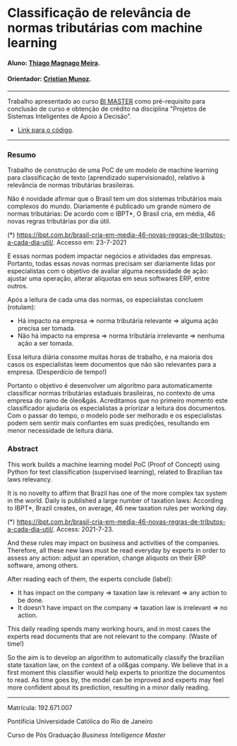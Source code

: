 # Classificação de relevância de normas tributárias com machine learning

#### Aluno: [Thiago Magnago Meira](https://github.com/Thiago-Magnago).
#### Orientador: [Cristian Munoz](https://github.com/crismunoz).

---

Trabalho apresentado ao curso [BI MASTER](https://ica.puc-rio.ai/bi-master) como pré-requisito para conclusão de curso e obtenção de crédito na disciplina "Projetos de Sistemas Inteligentes de Apoio à Decisão".

- [Link para o código](https://github.com/Thiago-Magnago/PUC-Rio-BI-Master-TCC/blob/main/NLP_Classifier%20of%20Tax%20Laws.ipynb).


---

### Resumo

Trabalho de construção de uma PoC de um modelo de machine learning para classificação de texto (aprendizado supervisionado), relativo à relevância de normas tributárias brasileiras.

Não é novidade afirmar que o Brasil tem um dos sistemas tributários mais complexos do mundo. Diariamente é publicado um grande número de normas tributárias: De acordo com o IBPT*, O Brasil cria, em média, 46 novas regras tributárias por dia útil.

(*) https://ibpt.com.br/brasil-cria-em-media-46-novas-regras-de-tributos-a-cada-dia-util/. Accesso em: 23-7-2021

E essas normas podem impactar negócios e atividades das empresas. Portanto, todas essas novas normas precisam ser diariamente lidas por especialistas com o objetivo de avaliar alguma necessidade de ação: ajustar uma operação, alterar alíquotas em seus softwares ERP, entre outros.

Após a leitura de cada uma das normas, os especialistas concluem (rotulam):
- Há impacto na empresa => norma tributária relevante => alguma ação precisa ser tomada.
- Não há impacto na empresa => norma tributária irrelevante => nenhuma ação a ser tomada.

Essa leitura diária consome muitas horas de trabalho, e na maioria dos casos os especialistas leem documentos que não são relevantes para a empresa. (Desperdício de tempo!)

Portanto o objetivo é desenvolver um algorítmo para automaticamente classificar normas tributárias estaduais brasileiras, no contexto de uma empresa do ramo de óleo&gás. Acreditamos que no primeiro momento este classificador ajudaria os especialistas a priorizar a leitura dos documentos. Com o passar do tempo, o modelo pode ser melhorado e os especialistas podem sem sentir mais confiantes em suas predições, resultando em menor necessidade de leitura diária.


### Abstract

This work builds a machine learning model PoC (Proof of Concept) using Python for text classification (supervised learning), related to Brazilian tax laws relevancy. 

It is no novelty to affirm that Brazil has one of the more complex tax system in the world. Daily is published a large number of taxation laws: According to IBPT*, Brazil creates, on average, 46 new taxation rules per working day.

(*) https://ibpt.com.br/brasil-cria-em-media-46-novas-regras-de-tributos-a-cada-dia-util/. Access: 2021-7-23.

And these rules may impact on business and activities of the companies. Therefore, all these new laws must be read everyday by experts in order to assess any action: adjust an operation, change aliquots on their ERP software, among others.  

After reading each of them, the experts conclude (label):
- It has impact on the company => taxation law is relevant => any action to be done.
- It doesn’t have impact on the company => taxation law is irrelevant => no action.

This daily reading spends many working hours, and in most cases the experts read documents that are not relevant to the company. (Waste of time!)

So the aim is to develop an algorithm to automatically classify the brazilian state taxation law, on the context of a oil&gas company.  We believe that in a first moment this classifier would help experts to prioritize the documentos to read. As time goes by, the model can be improved and experts may feel more confident about its prediction, resulting in a minor daily reading.


---

Matrícula: 192.671.007

Pontifícia Universidade Católica do Rio de Janeiro

Curso de Pós Graduação *Business Intelligence Master*
